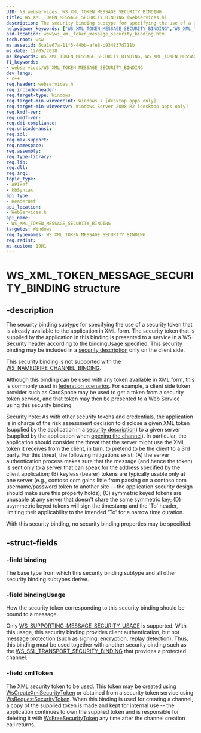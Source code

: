 ```yaml
---
UID: NS:webservices._WS_XML_TOKEN_MESSAGE_SECURITY_BINDING
title: WS_XML_TOKEN_MESSAGE_SECURITY_BINDING (webservices.h)
description: The security binding subtype for specifying the use of a security token that is already available to the application in XML form.
helpviewer_keywords: ["WS_XML_TOKEN_MESSAGE_SECURITY_BINDING","WS_XML_TOKEN_MESSAGE_SECURITY_BINDING structure [Web Services for Windows]","webservices/WS_XML_TOKEN_MESSAGE_SECURITY_BINDING","wsw.ws_xml_token_message_security_binding"]
old-location: wsw\ws_xml_token_message_security_binding.htm
tech.root: wsw
ms.assetid: 5ca1e67a-11f5-44bb-afe8-c934837d711b
ms.date: 12/05/2018
ms.keywords: WS_XML_TOKEN_MESSAGE_SECURITY_BINDING, WS_XML_TOKEN_MESSAGE_SECURITY_BINDING structure [Web Services for Windows], webservices/WS_XML_TOKEN_MESSAGE_SECURITY_BINDING, wsw.ws_xml_token_message_security_binding
f1_keywords:
- webservices/WS_XML_TOKEN_MESSAGE_SECURITY_BINDING
dev_langs:
- c++
req.header: webservices.h
req.include-header: 
req.target-type: Windows
req.target-min-winverclnt: Windows 7 [desktop apps only]
req.target-min-winversvr: Windows Server 2008 R2 [desktop apps only]
req.kmdf-ver: 
req.umdf-ver: 
req.ddi-compliance: 
req.unicode-ansi: 
req.idl: 
req.max-support: 
req.namespace: 
req.assembly: 
req.type-library: 
req.lib: 
req.dll: 
req.irql: 
topic_type:
- APIRef
- kbSyntax
api_type:
- HeaderDef
api_location:
- WebServices.h
api_name:
- WS_XML_TOKEN_MESSAGE_SECURITY_BINDING
targetos: Windows
req.typenames: WS_XML_TOKEN_MESSAGE_SECURITY_BINDING
req.redist: 
ms.custom: 19H1
---
```


# WS_XML_TOKEN_MESSAGE_SECURITY_BINDING structure


## -description


The security binding subtype for specifying the use of a security
token that is already available to the application in XML form.  The
security token that is supplied by the application in this binding is
presented to a service in a WS-Security header according to the
bindingUsage specified.  This security binding may be included in a 
<a href="https://docs.microsoft.com/windows/desktop/api/webservices/ns-webservices-ws_security_description">security description</a> only on the
client side.
            

This security binding is not supported with the <a href="https://docs.microsoft.com/windows/desktop/api/webservices/ne-webservices-ws_channel_binding">WS_NAMEDPIPE_CHANNEL_BINDING</a>.

Although this binding can be used with any token available in XML
form, this is commonly used in <a href="https://docs.microsoft.com/windows/desktop/wsw/federation">federation
scenarios</a>.  For example, a client side token provider such as
CardSpace may be used to get a token from a security token service,
and that token may then be presented to a Web Service using this
security binding.
            

Security note: As with other security tokens and credentials, the
application is in charge of the risk assessment decision to disclose a
given XML token (supplied by the application in a 
<a href="https://docs.microsoft.com/windows/desktop/api/webservices/ns-webservices-ws_security_description">security description</a>) to a given
server (supplied by the application when 
<a href="https://docs.microsoft.com/windows/desktop/api/webservices/nf-webservices-wsopenchannel">opening the channel</a>).  In particular, the
application should consider the threat that the server might use the
XML token it receives from the client, in turn, to pretend to be the
client to a 3rd party.  For this threat, the following mitigations
exist: (A) the server authentication process makes sure that the
message (and hence the token) is sent only to a server that can speak
for the address specified by the client application; (B) keyless
(bearer) tokens are typically usable only at one server (e.g.,
contoso.com gains little from passing on a contoso.com
username/password token to another site -- the application security
design should make sure this property holds); (C) symmetric keyed
tokens are unusable at any server that doesn't share the same
symmetric key; (D) asymmetric keyed tokens will sign the timestamp and
the 'To' header, limiting their applicability to the intended 'To' for
a narrow time duration.
            

With this security binding, no security binding properties may be specified:
            


## -struct-fields




### -field binding

The base type from which this security binding subtype and all other security binding subtypes derive.
                


### -field bindingUsage

How the security token corresponding to this security binding should be bound to a message.
                

Only <a href="https://docs.microsoft.com/windows/desktop/api/webservices/ne-webservices-ws_message_security_usage">WS_SUPPORTING_MESSAGE_SECURITY_USAGE</a> is
supported.  With this usage, this security binding provides client
authentication, but not message protection (such as signing,
encryption, replay detection).  Thus, this binding must be used
together with another security binding such as the <a href="https://docs.microsoft.com/windows/desktop/api/webservices/ns-webservices-ws_ssl_transport_security_binding">WS_SSL_TRANSPORT_SECURITY_BINDING</a> that provides a protected
channel.
                


### -field xmlToken

The XML security token to be used.  This token may be created using <a href="https://docs.microsoft.com/windows/desktop/api/webservices/nf-webservices-wscreatexmlsecuritytoken">WsCreateXmlSecurityToken</a> or obtained from a security token
service using <a href="https://docs.microsoft.com/windows/desktop/api/webservices/nf-webservices-wsrequestsecuritytoken">WsRequestSecurityToken</a>.  When this binding is
used for creating a channel, a copy of the supplied token is made and
kept for internal use -- the application continues to own the supplied
token and is responsible for deleting it with <a href="https://docs.microsoft.com/windows/desktop/api/webservices/nf-webservices-wsfreesecuritytoken">WsFreeSecurityToken</a> any time after the channel creation call
returns.
                

